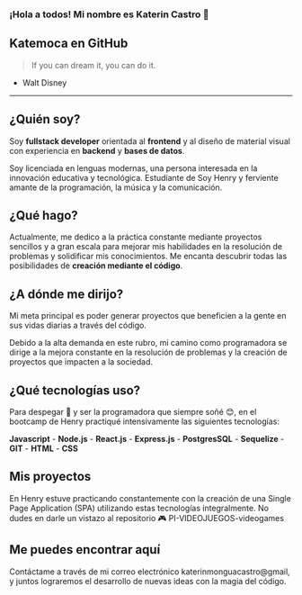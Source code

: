 ### ¡Hola a todos! Mi nombre es Katerin Castro 👋
Katemoca en GitHub
---
> If you can dream it, you can do it.
- Walt Disney
---
## ¿Quién soy?
Soy **fullstack developer** orientada al **frontend** y al diseño de material visual con experiencia en **backend** y **bases de datos**.

Soy licenciada en lenguas modernas, una persona interesada en la innovación educativa y tecnológica. Estudiante de Soy Henry y ferviente amante de la programación, la música y la comunicación. 

## ¿Qué hago?
Actualmente, me dedico a la práctica constante mediante proyectos sencillos y a gran escala para mejorar mis habilidades en la resolución de problemas y solidificar mis conocimientos. Me encanta descubrir todas las posibilidades de **creación mediante el código**. 

## ¿A dónde me dirijo?
Mi meta principal es poder generar proyectos que beneficien a la gente en sus vidas diarias a través del código.   

Debido a la alta demanda en este rubro, mi camino como programadora se dirige a la mejora constante en la resolución de problemas y la creación de proyectos que impacten a la sociedad.

## ¿Qué tecnologías uso?
Para despegar 🚀 y ser la programadora que siempre soñé 😊, en el bootcamp de Henry practiqué intensivamente las siguientes tecnologías: 

**Javascript** -
**Node.js** -
**React.js** -
**Express.js** -
**PostgresSQL** -
**Sequelize** -
**GIT** -
**HTML** -
**CSS** 

## Mis proyectos
En Henry estuve practicando constantemente con la creación de una Single Page Application (SPA) utilizando estas tecnologías integralmente. 
No dudes en darle un vistazo al repositorio 🎮 PI-VIDEOJUEGOS-videogames 

## Me puedes encontrar aquí
Contáctame a través de mi correo electrónico katerinmonguacastro@gmail, y juntos lograremos el desarrollo de nuevas ideas con la magia del código. 







<!--
**Katemoca/Katemoca** is a ✨ _special_ ✨ repository because its `README.md` (this file) appears on your GitHub profile.

Here are some ideas to get you started:

- 🔭 I’m currently working on ...
- 🌱 I’m currently learning ...
- 👯 I’m looking to collaborate on ...
- 🤔 I’m looking for help with ...
- 💬 Ask me about ...
- 📫 How to reach me: ...
- 😄 Pronouns: ...
- ⚡ Fun fact: ...
-->

